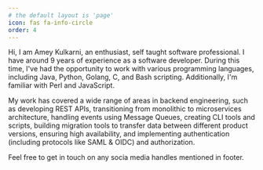 ```yaml
---
# the default layout is 'page'
icon: fas fa-info-circle
order: 4
---
```


Hi, I am Amey Kulkarni, an enthusiast, self taught software professional.
I have around 9 years of experience as a software developer. During this time, I've had the opportunity to work with various programming languages, including Java, Python, Golang, C, and Bash scripting. Additionally, I'm familiar with Perl and JavaScript.

My work has covered a wide range of areas in backend engineering, such as developing REST APIs, transitioning from monolithic to microservices architecture, handling events using Message Queues, creating CLI tools and scripts, building migration tools to transfer data between different product versions, ensuring high availability, and implementing authentication (including protocols like SAML & OIDC) and authorization.

Feel free to get in touch on any socia media handles mentioned in footer.
